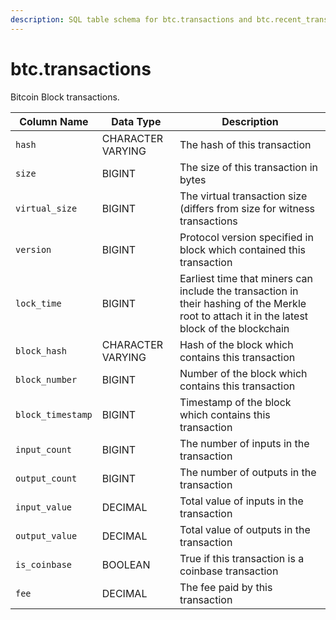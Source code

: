 ```yaml
---
description: SQL table schema for btc.transactions and btc.recent_transactions
---
```


# btc.transactions

Bitcoin Block transactions.

| Column Name       | Data Type         | Description                                                                                                                                  |
| ----------------- | ----------------- | -------------------------------------------------------------------------------------------------------------------------------------------- |
| `hash`            | CHARACTER VARYING | The hash of this transaction                                                                                                                 |
| `size`            | BIGINT            | The size of this transaction in bytes                                                                                                        |
| `virtual_size`    | BIGINT            | The virtual transaction size (differs from size for witness transactions                                                                     |
| `version`         | BIGINT            | Protocol version specified in block which contained this transaction                                                                         |
| `lock_time`       | BIGINT            | Earliest time that miners can include the transaction in their hashing of the Merkle root to attach it in the latest block of the blockchain |
| `block_hash`      | CHARACTER VARYING | Hash of the block which contains this transaction                                                                                            |
| `block_number`    | BIGINT            | Number of the block which contains this transaction                                                                                          |
| `block_timestamp` | BIGINT            | Timestamp of the block which contains this transaction                                                                                       |
| `input_count`     | BIGINT            | The number of inputs in the transaction                                                                                                      |
| `output_count`    | BIGINT            | The number of outputs in the transaction                                                                                                     |
| `input_value`     | DECIMAL           | Total value of inputs in the transaction                                                                                                     |
| `output_value`    | DECIMAL           | Total value of outputs in the transaction                                                                                                    |
| `is_coinbase`     | BOOLEAN           | True if this transaction is a coinbase transaction                                                                                           |
| `fee`             | DECIMAL           | The fee paid by this transaction                                                                                                             |
